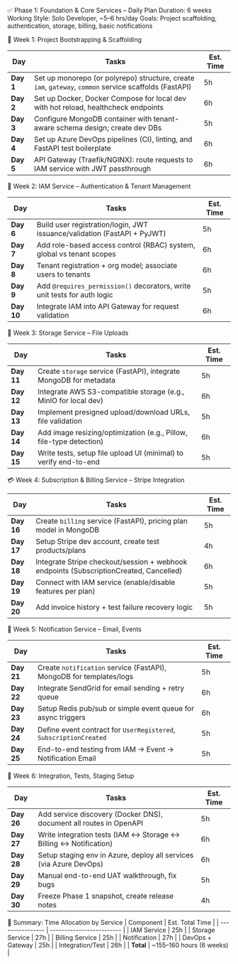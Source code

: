 ✅ Phase 1: Foundation & Core Services – Daily Plan
Duration: 6 weeks
Working Style: Solo Developer, ~5–6 hrs/day
Goals: Project scaffolding, authentication, storage, billing, basic notifications



🔧 Week 1: Project Bootstrapping & Scaffolding

| Day       | Tasks                                                                                                  | Est. Time |
| --------- | ------------------------------------------------------------------------------------------------------ | --------- |
| **Day 1** | Set up monorepo (or polyrepo) structure, create `iam`, `gateway`, `common` service scaffolds (FastAPI) | 5h        |
| **Day 2** | Set up Docker, Docker Compose for local dev with hot reload, healthcheck endpoints                     | 6h        |
| **Day 3** | Configure MongoDB container with tenant-aware schema design; create dev DBs                            | 5h        |
| **Day 4** | Set up Azure DevOps pipelines (CI), linting, and FastAPI test boilerplate                              | 6h        |
| **Day 5** | API Gateway (Traefik/NGINX): route requests to IAM service with JWT passthrough                        | 6h        |


👤 Week 2: IAM Service – Authentication & Tenant Management

| Day        | Tasks                                                                    | Est. Time |
| ---------- | ------------------------------------------------------------------------ | --------- |
| **Day 6**  | Build user registration/login, JWT issuance/validation (FastAPI + PyJWT) | 5h        |
| **Day 7**  | Add role-based access control (RBAC) system, global vs tenant scopes     | 6h        |
| **Day 8**  | Tenant registration + org model; associate users to tenants              | 6h        |
| **Day 9**  | Add `@requires_permission()` decorators, write unit tests for auth logic | 5h        |
| **Day 10** | Integrate IAM into API Gateway for request validation                    | 6h        |

💾 Week 3: Storage Service – File Uploads

| Day        | Tasks                                                               | Est. Time |
| ---------- | ------------------------------------------------------------------- | --------- |
| **Day 11** | Create `storage` service (FastAPI), integrate MongoDB for metadata  | 5h        |
| **Day 12** | Integrate AWS S3-compatible storage (e.g., MinIO for local dev)     | 6h        |
| **Day 13** | Implement presigned upload/download URLs, file validation           | 5h        |
| **Day 14** | Add image resizing/optimization (e.g., Pillow, file-type detection) | 6h        |
| **Day 15** | Write tests, setup file upload UI (minimal) to verify end-to-end    | 5h        |

💳 Week 4: Subscription & Billing Service – Stripe Integration

| Day        | Tasks                                                                                  | Est. Time |
| ---------- | -------------------------------------------------------------------------------------- | --------- |
| **Day 16** | Create `billing` service (FastAPI), pricing plan model in MongoDB                      | 5h        |
| **Day 17** | Setup Stripe dev account, create test products/plans                                   | 4h        |
| **Day 18** | Integrate Stripe checkout/session + webhook endpoints (SubscriptionCreated, Cancelled) | 6h        |
| **Day 19** | Connect with IAM service (enable/disable features per plan)                            | 5h        |
| **Day 20** | Add invoice history + test failure recovery logic                                      | 5h        |

📣 Week 5: Notification Service – Email, Events

| Day        | Tasks                                                               | Est. Time |
| ---------- | ------------------------------------------------------------------- | --------- |
| **Day 21** | Create `notification` service (FastAPI), MongoDB for templates/logs | 5h        |
| **Day 22** | Integrate SendGrid for email sending + retry queue                  | 6h        |
| **Day 23** | Setup Redis pub/sub or simple event queue for async triggers        | 6h        |
| **Day 24** | Define event contract for `UserRegistered`, `SubscriptionCreated`   | 5h        |
| **Day 25** | End-to-end testing from IAM → Event → Notification Email            | 5h        |

🧪 Week 6: Integration, Tests, Staging Setup

| Day        | Tasks                                                              | Est. Time |
| ---------- | ------------------------------------------------------------------ | --------- |
| **Day 26** | Add service discovery (Docker DNS), document all routes in OpenAPI | 5h        |
| **Day 27** | Write integration tests (IAM ↔ Storage ↔ Billing ↔ Notification)   | 6h        |
| **Day 28** | Setup staging env in Azure, deploy all services (via Azure DevOps) | 6h        |
| **Day 29** | Manual end-to-end UAT walkthrough, fix bugs                        | 5h        |
| **Day 30** | Freeze Phase 1 snapshot, create release notes                      | 4h        |


📌 Summary: Time Allocation by Service
| Component        | Est. Total Time           |
| ---------------- | ------------------------- |
| IAM Service      | 25h                       |
| Storage Service  | 27h                       |
| Billing Service  | 25h                       |
| Notification     | 27h                       |
| DevOps + Gateway | 25h                       |
| Integration/Test | 26h                       |
| **Total**        | \~155–160 hours (6 weeks) |
